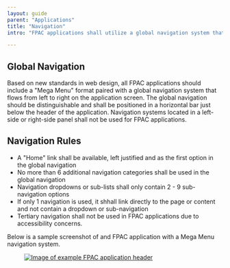 ```yaml
---
layout: guide
parent: "Applications"
title: "Navigation"
intro: "FPAC applications shall utilize a global navigation system that complies with the below specifications."

---
```


## Global Navigation

Based on new standards in web design, all FPAC applications should include a "Mega Menu" format paired with a global navigation system that flows from left to right on the application screen. The global navigation should be distinguishable and shall be positioned in a horizontal bar just below the header of the application. Navigation systems located in a left-side or right-side panel shall not be used for FPAC applications.

## Navigation Rules

  * A "Home" link shall be available, left justified and as the first option in the global navigation
  * No more than 6 additional navigation categories shall be used in the global navigation
  * Navigation dropdowns or sub-lists shall only contain 2 - 9 sub-navigation options
  * If only 1 navigation is used, it shhall link directly to the page or content and not contain a dropdown or sub-navigation
  * Tertiary navigation shall not be used in FPAC applications due to accessibility concerns.

Below is a sample screenshot of and FPAC application with a Mega Menu navigation system.

<figure>
  <a href="{{ site.baseurl }}img/subcategories/applications/mega-menu.png" target="_blank"><img src="{{ site.baseurl }}img/subcategories/applications/mega-menu.png" alt="Image of example FPAC application header"></a>
</figure>
